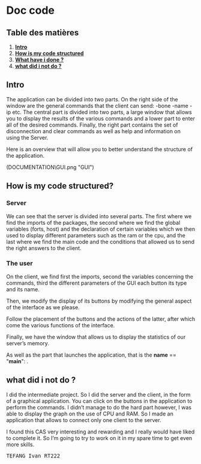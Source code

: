 <h1> Doc code</h1>

## Table des matières

1. [__Intro__](#Intro) 
2. [__How is my code structured__](#How-is-my-code-structured)
3. [__What have i done ?__](#What-have-i-done-?) 
4. [__what did i not do ?__](#what-did-i-not-do-?)


## Intro

The application can be divided into two parts.
On the right side of the window are the general commands that the client can send:
-bone
-name
-ip etc.
The central part is divided into two parts, a large window that allows you to display the results of the various commands and a lower part to enter all of the desired commands. Finally, the right part contains the set of disconnection and clear commands as well as help and information on using the Server.

Here is an overview that will allow you to better understand the structure of the application.


(DOCUMENTATION\GUI.png "GUI")



## How is my code structured?

### Server
We can see that the server is divided into several parts. The first where we find the imports of the packages, the second where we find the global variables (forts, host) and the declaration of certain variables which we then used to display different parameters such as the ram or the cpu, and the last where we find the main code and the conditions that allowed us to send the right answers to the client.



### The user


On the client, we find first the imports, second the variables concerning the commands, third the different parameters of the GUI each button its type and its name.


Then, we modify the display of its buttons by modifying the general aspect of the interface as we please.


Follow the placement of the buttons and the actions of the latter, after which come the various functions of the interface.


Finally, we have the window that allows us to display the statistics of our server’s memory.




As well as the part that launches the application, that is the __name__ == "__main__": .


## what did i not do ?

I did the intermediate project. So I did the server and the client, in the form of a graphical application. You can click on the buttons in the application to perform the commands.
I didn’t manage to do the hard part however, I was able to display the graph on the use of CPU and RAM. So I made an application that allows to connect only one client to the server.

I found this CAS very interesting and rewarding and I really would have liked to complete it.
So I’m going to try to work on it in my spare time to get even more skills. 


<pre>TEFANG Ivan RT222 <pre>